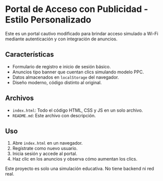 
# Portal de Acceso con Publicidad - Estilo Personalizado

Este es un portal cautivo modificado para brindar acceso simulado a Wi-Fi mediante autenticación y con integración de anuncios.

## Características

- Formulario de registro e inicio de sesión básico.
- Anuncios tipo banner que cuentan clics simulando modelo PPC.
- Datos almacenados en `localStorage` del navegador.
- Diseño moderno, código distinto al original.

## Archivos

- `index.html`: Todo el código HTML, CSS y JS en un solo archivo.
- `README.md`: Este archivo con descripción.

## Uso

1. Abre `index.html` en un navegador.
2. Regístrate como nuevo usuario.
3. Inicia sesión y accede al portal.
4. Haz clic en los anuncios y observa cómo aumentan los clics.

Este proyecto es solo una simulación educativa. No tiene backend ni red real.
